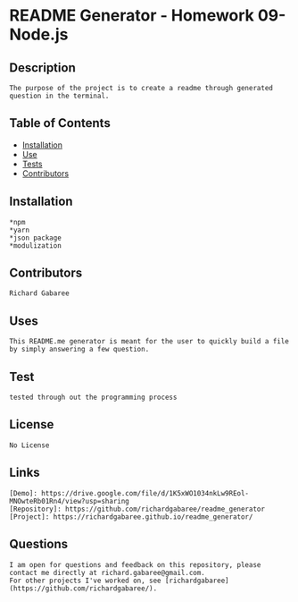 

  # README Generator - Homework 09-Node.js
  ## Description 
    The purpose of the project is to create a readme through generated question in the terminal.
 
  ## Table of Contents
  * [Installation](#installation)
  * [Use](#use)
  * [Tests](#tests)
  * [Contributors](#contributors)

  ## Installation
    *npm
    *yarn
    *json package
    *modulization

  ## Contributors 
    Richard Gabaree
    
  ## Uses
    This README.me generator is meant for the user to quickly build a file by simply answering a few question.
  ## Test 
    tested through out the programming process
  ## License
    No License
  ## Links
    [Demo]: https://drive.google.com/file/d/1K5xWO1034nkLw9REol-MNOwteRb01Rn4/view?usp=sharing
    [Repository]: https://github.com/richardgabaree/readme_generator
    [Project]: https://richardgabaree.github.io/readme_generator/
  ## Questions
    I am open for questions and feedback on this repository, please contact me directly at richard.gabaree@gmail.com. 
    For other projects I've worked on, see [richardgabaree](https://github.com/richardgabaree/).
  